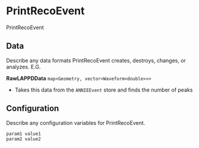 # PrintRecoEvent

PrintRecoEvent

## Data

Describe any data formats PrintRecoEvent creates, destroys, changes, or analyzes. E.G.

**RawLAPPDData** `map<Geometry, vector<Waveform<double>>>`
* Takes this data from the `ANNIEEvent` store and finds the number of peaks


## Configuration

Describe any configuration variables for PrintRecoEvent.

```
param1 value1
param2 value2
```
